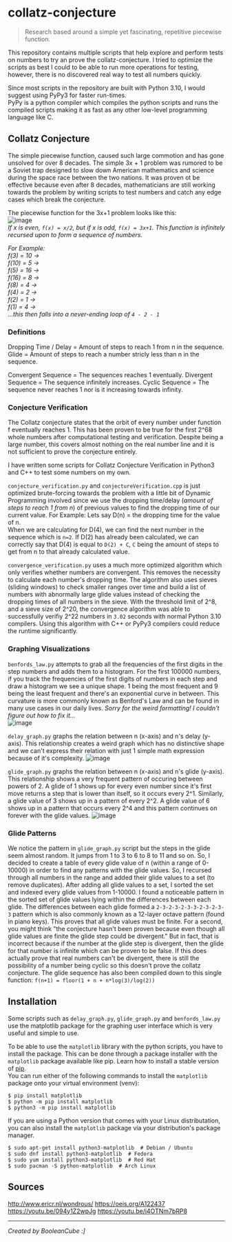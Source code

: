 # collatz-conjecture
> Research based around a simple yet fascinating, repetitive piecewise function.

This repository contains multiple scripts that help explore and perform tests on numbers to try an prove the collatz-conjecture. I tried to optimize the scripts as best I could to be able to run more operations for testing, however, there is no discovered real way to test all numbers quickly.

Since most scripts in the repository are built with Python 3.10, I would suggest using PyPy3 for faster run-times. <br>
PyPy is a python compiler which compiles the python scripts and runs the compiled scripts making it as fast as any other low-level programming language like C.

## Collatz Conjecture
The simple piecewise function, caused such large commotion and has gone unsolved for over 8 decades. The simple 3x + 1 problem was rumored to be a Soviet trap designed to slow down American mathematics and science during the space race between the two nations. It was proven ot be effective because even after 8 decades, mathematicians are still working towards the problem by writing scripts to test numbers and catch any edge cases which break the conjecture.

The piecewise function for the 3x+1 problem looks like this: <br>
![image](https://user-images.githubusercontent.com/47650058/206938940-8da6ea25-0188-49b4-8b08-6e3061ecc753.png) <br>
*If x is even, `f(x) = x/2`, but if x is odd, `f(x) = 3x+1`. This function is infinitely recursed upon to form a sequence of numbers.*

*For Example: <br>
f(3) = 10 -> <br>
f(10) = 5 -> <br>
f(5) = 16 -> <br>
f(16) = 8 -> <br>
f(8) = 4 -> <br>
f(4) = 2 -> <br>
f(2) = 1 -> <br>
f(1) = 4 -> <br>
...this then falls into a never-ending loop of `4 - 2 - 1`*

### Definitions
Dropping Time / Delay = Amount of steps to reach 1 from n in the sequence.
Glide = Amount of steps to reach a number stricly less than n in the sequence.

Convergent Sequence = The sequences reaches 1 eventually.
Divergent Sequence = The sequence infinitely increases.
Cyclic Sequence = The sequence never reaches 1 nor is it increasing towards infinity.

### Conjecture Verification
The Collatz conjecture states that the orbit of every number under function f eventually reaches 1. This has been proven to be true for the first 2^68 whole numbers after computational testing and verification. Despite being a large number, this covers almost nothing on the real number line and it is not sufficient to prove the conjecture entirely.

I have written some scripts for Collatz Conjecture Verification in Python3 and C++ to test some numbers on my own.

`conjecture_verification.py` and `conjectureVerification.cpp` is just optimized brute-forcing towards the problem with a little bit of Dynamic Programming involved since we use the dropping time/delay (*amount of steps to reach 1 from n*) of previous values to find the dropping time of our current value. For Example:
Lets say D(n) = the dropping time for the value of n. <br>
When we are calculating for D(4), we can find the next number in the sequence which is `n=2`. If D(2) has already been calculated, we can correctly say that D(4) is equal to `D(2) + C`, `C` being the amount of steps to get from n to that already calculated value.

`convergence_verification.py` uses a much more optimized algorithm which only verifies whether numbers are convergent. This removes the necessity to calculate each number's dropping time. The algorithm also uses sieves (sliding windows) to check smaller ranges over time and build a list of numbers with abnormally large glide values instead of checking the dropping times of all numbers in the sieve. With the threshold limit of 2^8, and a sieve size of 2^20, the convergence algorithm was able to successfully verifiy 2^22 numbers in `3.02` seconds with normal Python 3.10 compilers. Using this algorithm with C++ or PyPy3 compilers could reduce the runtime significantly.

### Graphing Visualizations
`benfords_law.py` attempts to grab all the frequencies of the first digits in the step numbers and adds them to a histogram. For the first 100000 numbers, if you track the frequencies of the first digits of numbers in each step and draw a histogram we see a unique shape. 1 being the most frequent and 9 being the least frequent and there's an exponential curve in between. This curvature is more commonly known as Benford's Law and can be found in many use cases in our daily lives. *Sorry for the weird formatting! I couldn't figure out how to fix it...* <br>
![image](https://user-images.githubusercontent.com/47650058/206950303-edd5a2ba-06e4-458f-ab60-fcc2d77a09d0.png) <br>

`delay_graph.py` graphs the relation between n (x-axis) and n's delay (y-axis). This relationship creates a weird graph which has no distinctive shape and we can't express their relation with just 1 simple math expression because of it's complexity.
![image](https://user-images.githubusercontent.com/47650058/207048613-27a3a445-303c-4211-9a0e-596b62153d00.png)

`glide_graph.py` graphs the relation between n (x-axis) and n's glide (y-axis). This relationship shows a very frequent pattern of occuring between powers of 2. A glide of 1 shows up for every even number since it's first move returns a step that is lower than itself, so it occurs every 2^1. Similarly, a glide value of 3 shows up in a pattern of every 2^2. A glide value of 6 shows up in a pattern that occurs every 2^4 and this pattern continues on forever with the glide values.
![image](https://user-images.githubusercontent.com/47650058/207049744-2e985e6e-e2a3-4d9f-be53-3e918eca870d.png)

### Glide Patterns
We notice the pattern in `glide_graph.py` script but the steps in the glide seem almost random. It jumps from 1 to 3 to 6 to 8 to 11 and so on. So, I decided to create a table of every glide value of n (within a range of 0-10000) in order to find any patterns with the glide values. So, I recursed through all numbers in the range and added their glide values to a set (to remove duplicates). After adding all glide values to a set, I sorted the set and indexed every glide values from 1-10000. I found a noticeable pattern in the sorted set of glide values lying within the differences between each glide. The differences between each glide formed a `2-3-2-3-2-3-3-2-3-2-3-3` pattern which is also commonly known as a 12-layer octave pattern (found in piano keys). This proves that all glide values must be finite. For a second, you might think "the conjecture hasn't been proven because even though all glide values are finite the glide step could be divergent." But in fact, that is incorrect because if the number at the glide step is divergent, then the glide for that number is infinite which can be proven to be false. If this does actually prove that real numbers can't be divergent, there is still the possibility of a number being cyclic so this doesn't prove the collatz conjecture. The glide sequence has also been compiled down to this single function: `f(n+1) = floor(1 + n + n*log(3)/log(2))`

### 

## Installation
Some scripts such as `delay_graph.py`, `glide_graph.py` and `benfords_law.py` use the matplotlib package for the graphing user interface which is very useful and simple to use.

To be able to use the `matplotlib` library with the python scripts, you have to install the package. This can be done through a package installer with the `matplotlib` package available like pip. Learn how to install a stable version of [pip](https://pip.pypa.io/en/stable/installation/). <br>
You can run either of the following commands to install the `matplotlib` package onto your virtual environment (venv): <br>
```console
$ pip install matplotlib
$ python -m pip install matplotlib
$ python3 -m pip install matplotlib
```
If you are using a Python version that comes with your Linux distributation, you can also install the `matplotlib` package via your distribution's package manager.
```console
$ sudo apt-get install python3-matplotlib  # Debian / Ubuntu
$ sudo dnf install python3-matplotlib  # Fedora
$ sudo yum install python3-matplotlib  # Red Hat
$ sudo pacman -S python-matplotlib  # Arch Linux
```

## Sources
http://www.ericr.nl/wondrous/
https://oeis.org/A122437
https://youtu.be/094y1Z2wpJg
https://youtu.be/i4OTNm7bRP8

----

*Created by BooleanCube :]*
